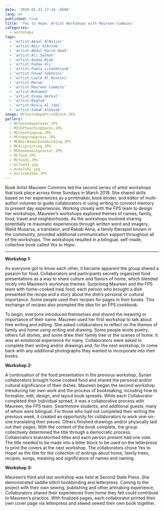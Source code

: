 ```yaml
---
date: '2019-01-31 17:34 -0500'
lang: en
published: true
title: 'Yes to Hope: Artist Workshops with Maureen Cummins'
categories:
  - workshops
tags:
  - 'artist:Amaal AlNajjar'
  - 'artist:Abir AlArnab'
  - 'artist:Abdul Karim Awad'
  - 'artist:Ali Salman'
  - 'artist:Asmaa Diab'
  - 'artist:Fadaa Ali'
  - 'artist:Fadia Lilmakhzoub'
  - 'artist:Fouad Sakhnini'
  - 'artist:Layla Al Huseini'
  - 'artist:Marwa'
  - 'artist:Maureen Cummins'
  - 'artist:Mohamed'
  - 'artist:Osama Herkal'
  - 'artist:Raghad'
  - 'artist:Roula Al Jabi'
  - 'artist:Samah AlKasab'
image: MCYestoHopePrintBlock.JPG
gallery:
  - MCYestoHopeCover.JPG
  - MCSSPteachingbacks.JPG
  - MCteachingssp.JPG
  - MCtopgrouppress.JPG
  - MCAbirAmaalbookbinding.JPG
  - MCAliprinting.JPG
  - MCbookmakingcenter.JPG
  - MCfood.JPG
  - MCfood1.JPG
  - mcfood3.jpg
  - mcma7shi.jpg
  - mcricekibbe.JPG
---
```

Book Artist Maureen Cummins led the second series of artist workshops that took place across three Sundays in March 2018. She shared skills based on her experiences as a printmaker, book binder, and editor of multi-author volumes to guide collaborators in using writing to connect memory to present day experiences. Working closely with the FPS team to design her workshops, Maureen’s workshops explored themes of names, family, food, travel and neighborhoods. As the workshops involved sharing potentially re-traumatic experiences through written word and imagery, Walid Musarsa, a translator, and Rabab Alma, a family therapist known in the community, provided additional communication support throughout all of the workshops. The workshops resulted in a bilingual, self-made, collective book called _Yes to Hope_. 

<hr/>


**Workshop 1:**

As everyone got to know each other, it became apparent the group shared a passion for food. Collaborators and participants secretly organized food presentations as a way to share culture and flavors of home, which blended nicely into Maureen’s workshop themes. Surprising Maureen and the FPS team with home-cooked Iraqi food, each person who brought a dish presented the recipe and a story about the dish’s personal or cultural importance. Some people used their recipes for pages in their books. This exchange of recipes also prompted the idea for an FPS cookbook. 

To begin, everyone introduced themselves and shared the meaning or importance of their name. Maureen used her first workshop to talk about free writing and editing. She asked collaborators to reflect on the themes of family and home using writing and drawing. Some people wrote poetry, others full stories, and some drew their family tree or the scenes of home. It was an emotional experience for many. Collaborators were asked to complete their writing and/or drawings and, for the next workshop, to come back with any additional photographs they wanted to incorporate into their books.

**Workshop 2:**

A continuation of the food presentation in the previous workshop, Syrian collaborators brought home cooked food and shared the personal and/or cultural significance of their dishes. Maureen began the second workshop introducing her own work and the process of bookmaking, including how to formalize, edit, design, and layout book spreads. While each Collaborator completed their individual spread, it was a collaborative process with Maureen, the FPS team, Swarthmore students, and additional guests, many of whom were bilingual. For those who had not completed their writing the previous week, it created an opportunity for collaborators to work one-on-one translating their pieces. Others finished drawings and/or physically laid out their pages. With the content of the book complete, the group collectively determined the title through a democratic process. Collaborators brainstormed titles and each person present had one vote. The title needed to be made into a letter block to be used on the letterpress to print the covers at the next workshop. The collaborators chose Yes to Hope! as the title for the collection of writings about home, family trees, recipes, songs, meaning and significance of names and naming.

**Workshop 3:**

Maureen’s third and last workshop was held at Second State Press. She demonstrated saddle stitch bookbinding and letterpress. Coming to the project with their own sewing, publishing and other artmaking experience, Collaborators shared their experiences from home they felt could contribute to Maureen’s practice. With finalized pages, each collaborator printed their own cover page via letterpress and sewed sewed their own book together.
